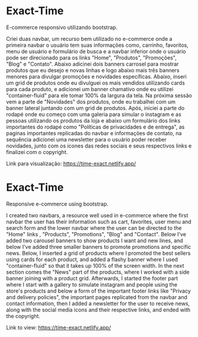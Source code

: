 # Exact-Time<br>
E-commerce responsivo utilizando bootstrap.

Criei duas navbar, um recurso bem utilizado no e-commerce onde a primeira navbar o usuário tem suas informações como, carrinho, favoritos, menu de usuário e formulário de busca e a navbar inferior onde o usuário pode ser direcionado para os links "Home", "Produtos", "Promoções", "Blog" e "Contato". Abaixo adicinei dois banners carrosel para mostrar produtos que eu desejo e novas linhas e logo abaixo mais três banners menores para divulgar promoções e novidades específicas. Abaixo, inseri um grid de produtos onde eu divulguei os mais vendidos utilizando cards para cada produto, e adicionei um banner chamativo onde eu utilizei "container-fluid" para ele tomar 100% da largura da tela. Na próxima sessão vem a parte de "Novidades" dos produtos, onde eu trabalhei com um banner lateral juntando com um grid de produtos. Após, iniciei a parte do rodapé onde eu começo com uma galeria para simular o instagram e as pessoas utilizando os produtos da loja e abaixo um formulário dos links importantes do rodapé como "Políticas de privacidades e de entrega", as paginas importantes replicadas do navbar e informações de contato, na sequência adicionei uma newsletter para o usuário poder receber novidades, junto com os icones das redes sociais e seus respectivos links e finalizei com o copyright.

Link para visualização: https://time-exact.netlify.app/


# Exact-Time<br>
Responsive e-commerce using bootstrap.

I created two navbars, a resource well used in e-commerce where the first navbar the user has their information such as cart, favorites, user menu and search form and the lower navbar where the user can be directed to the "Home" links , "Products", "Promotions", "Blog" and "Contact". Below I've added two carousel banners to show products I want and new lines, and below I've added three smaller banners to promote promotions and specific news. Below, I inserted a grid of products where I promoted the best sellers using cards for each product, and added a flashy banner where I used "container-fluid" so that it takes up 100% of the screen width. In the next section comes the "News" part of the products, where I worked with a side banner joining with a product grid. Afterwards, I started the footer part where I start with a gallery to simulate instagram and people using the store's products and below a form of the important footer links like "Privacy and delivery policies", the important pages replicated from the navbar and contact information, then I added a newsletter for the user to receive news, along with the social media icons and their respective links, and ended with the copyright.

Link to view: https://time-exact.netlify.app/
